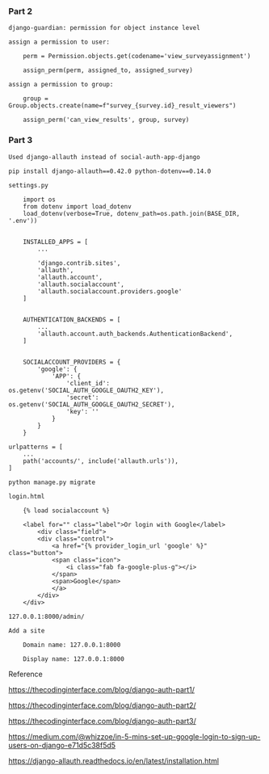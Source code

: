 ### Part 2
    django-guardian: permission for object instance level
    
    assign a permission to user: 
    
        perm = Permission.objects.get(codename='view_surveyassignment')

        assign_perm(perm, assigned_to, assigned_survey)

    assign a permission to group:

        group = Group.objects.create(name=f"survey_{survey.id}_result_viewers")
        
        assign_perm('can_view_results', group, survey)


### Part 3

    Used django-allauth instead of social-auth-app-django

    pip install django-allauth==0.42.0 python-dotenv==0.14.0

    settings.py

        import os
        from dotenv import load_dotenv
        load_dotenv(verbose=True, dotenv_path=os.path.join(BASE_DIR, '.env'))


        INSTALLED_APPS = [
            ...

            'django.contrib.sites',
            'allauth',
            'allauth.account',
            'allauth.socialaccount',
            'allauth.socialaccount.providers.google'
        ]


        AUTHENTICATION_BACKENDS = [
            ...
            'allauth.account.auth_backends.AuthenticationBackend',
        ]


        SOCIALACCOUNT_PROVIDERS = {
            'google': {
                'APP': {
                    'client_id': os.getenv('SOCIAL_AUTH_GOOGLE_OAUTH2_KEY'),
                    'secret': os.getenv('SOCIAL_AUTH_GOOGLE_OAUTH2_SECRET'),
                    'key': ''
                }
            }
        }

    urlpatterns = [
        ...
        path('accounts/', include('allauth.urls')),
    ]

    python manage.py migrate

    login.html

        {% load socialaccount %}

        <label for="" class="label">Or login with Google</label>
            <div class="field">
            <div class="control">
                <a href="{% provider_login_url 'google' %}" class="button">
                <span class="icon">
                    <i class="fab fa-google-plus-g"></i>
                </span>
                <span>Google</span>
                </a>
            </div>
        </div>

    127.0.0.1:8000/admin/

    Add a site

        Domain name: 127.0.0.1:8000

        Display name: 127.0.0.1:8000 

Reference

https://thecodinginterface.com/blog/django-auth-part1/

https://thecodinginterface.com/blog/django-auth-part2/

https://thecodinginterface.com/blog/django-auth-part3/ 

https://medium.com/@whizzoe/in-5-mins-set-up-google-login-to-sign-up-users-on-django-e71d5c38f5d5

https://django-allauth.readthedocs.io/en/latest/installation.html


